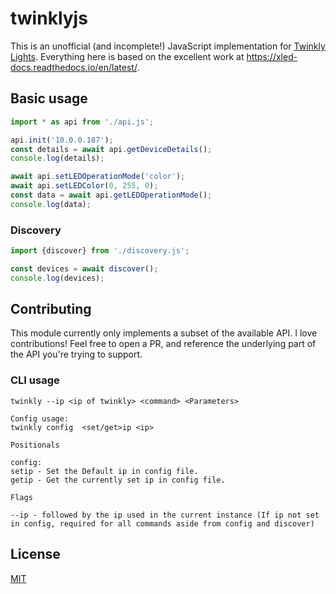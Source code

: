 # twinklyjs

This is an unofficial (and incomplete!) JavaScript implementation for [Twinkly Lights](https://twinkly.com/).  Everything here is based on the excellent work at https://xled-docs.readthedocs.io/en/latest/.  

## Basic usage

```js
import * as api from './api.js';

api.init('10.0.0.187');
const details = await api.getDeviceDetails();
console.log(details);

await api.setLEDOperationMode('color');
await api.setLEDColor(0, 255, 0);
const data = await api.getLEDOperationMode();
console.log(data);
```

### Discovery

```js
import {discover} from './discovery.js';

const devices = await discover();
console.log(devices);
```

## Contributing

This module currently only implements a subset of the available API.  I love contributions!  Feel free to open a PR, and reference the underlying part of the API you're trying to support.

### CLI usage

```
twinkly --ip <ip of twinkly> <command> <Parameters>

Config usage:
twinkly config  <set/get>ip <ip>

Positionals

config:
setip - Set the Default ip in config file.
getip - Get the currently set ip in config file.

Flags

--ip - followed by the ip used in the current instance (If ip not set in config, required for all commands aside from config and discover)

```

## License

[MIT](LICENSE.md)
